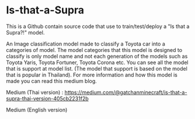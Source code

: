 # Is-that-a-Supra
This is a Github contain source code that use to train/test/deploy a "Is that a Supra?!" model.

An Image classification model made to classify a Toyota car into a categories of model. The model categories that this model is designed to classify is only model name and not each generation of the models such as Toyota Yaris, Toyota Fortuner, Toyota Corona etc. You can see all the model that is support at model list. (The model that support is based on the model that is popular in Thailand). For more information and how this model is made you can read this medium blog.

Medium (Thai version) : https://medium.com/@gatchanminecraft/is-that-a-supra-thai-version-405cb2231f2b

Medium (English version) 
